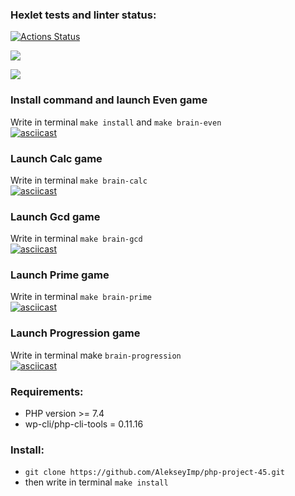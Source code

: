 ### Hexlet tests and linter status:
[![Actions Status](https://github.com/AlekseyImp/php-project-45/workflows/hexlet-check/badge.svg)](https://github.com/AlekseyImp/php-project-45/actions)

<a href="https://codeclimate.com/github/AlekseyImp/php-project-45/maintainability"><img src="https://api.codeclimate.com/v1/badges/647978181ae6f0b06453/maintainability" /></a>

<a href="https://codeclimate.com/github/AlekseyImp/php-project-45/test_coverage"><img src="https://api.codeclimate.com/v1/badges/647978181ae6f0b06453/test_coverage" /></a>

### Install command and launch Even game  
Write  in terminal `make install` and `make brain-even`  
[![asciicast](https://asciinema.org/a/BHC3A4kbswDpxC2eysbRWzH9h.svg)](https://asciinema.org/a/BHC3A4kbswDpxC2eysbRWzH9h)

### Launch Calc game  
Write in terminal `make brain-calc`  
[![asciicast](https://asciinema.org/a/WoAx19jIwcOgmWrN5fYdZo5dA.svg)](https://asciinema.org/a/WoAx19jIwcOgmWrN5fYdZo5dA)

### Launch Gcd game  
Write in terminal `make brain-gcd`  
[![asciicast](https://asciinema.org/a/EAh6yKLeKEyGkjeyUG9ljW5TM.svg)](https://asciinema.org/a/EAh6yKLeKEyGkjeyUG9ljW5TM)

### Launch Prime game  
Write in terminal `make brain-prime`  
[![asciicast](https://asciinema.org/a/4rkE3O0drYhCeFLRA9BRxhlbH.svg)](https://asciinema.org/a/4rkE3O0drYhCeFLRA9BRxhlbH)

### Launch Progression game  
Write in terminal make `brain-progression`  
[![asciicast](https://asciinema.org/a/C676bZ0wPJU3xIsXSRAWu3mbm.svg)](https://asciinema.org/a/C676bZ0wPJU3xIsXSRAWu3mbm)
  
### Requirements:  
- PHP version >= 7.4  
- wp-cli/php-cli-tools = 0.11.16  
### Install:  
- `git clone https://github.com/AlekseyImp/php-project-45.git`  
- then write in terminal `make install`
